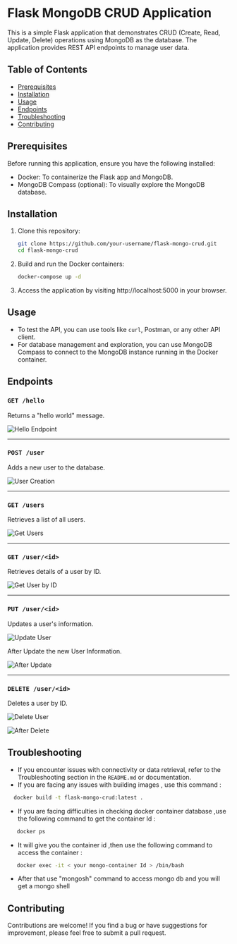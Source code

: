# Flask MongoDB CRUD Application

This is a simple Flask application that demonstrates CRUD (Create, Read, Update, Delete) operations using MongoDB as the database. The application provides REST API endpoints to manage user data.

## Table of Contents

- [Prerequisites](#prerequisites)
- [Installation](#installation)
- [Usage](#usage)
- [Endpoints](#endpoints)
- [Troubleshooting](#troubleshooting)
- [Contributing](#contributing)


## Prerequisites

Before running this application, ensure you have the following installed:

- Docker: To containerize the Flask app and MongoDB.
- MongoDB Compass (optional): To visually explore the MongoDB database.

## Installation

1. Clone this repository:

   ```bash
   git clone https://github.com/your-username/flask-mongo-crud.git
   cd flask-mongo-crud
   ```

2. Build and run the Docker containers:

   ```bash
   docker-compose up -d
   ```

3. Access the application by visiting http://localhost:5000 in your browser.

## Usage

- To test the API, you can use tools like `curl`, Postman, or any other API client.
- For database management and exploration, you can use MongoDB Compass to connect to the MongoDB instance running in the Docker container.

## Endpoints

### `GET /hello`

Returns a "hello world" message.

![Hello Endpoint](/images/hello_tester.png)

---

### `POST /user`

Adds a new user to the database.

![User Creation](/images/post_request.png)

---

### `GET /users`

Retrieves a list of all users.

![Get Users](/images/Get_Request.png)

---

### `GET /user/<id>`

Retrieves details of a user by ID.

![Get User by ID](/images/GetBy_Id_request.png)

---

### `PUT /user/<id>`

Updates a user's information.

![Update User](/images/PUT_Request.png)

After Update the new User Information.

![After Update](/images/After_put.png)

---

### `DELETE /user/<id>`

Deletes a user by ID.

![Delete User](/images/Delete_Request.png)

![After Delete](/images/After_Delete.png)


## Troubleshooting

- If you encounter issues with connectivity or data retrieval, refer to the Troubleshooting section in the `README.md` or documentation.
- If you are facing any issues with building images , use this command :
 ```bash
   docker build -t flask-mongo-crud:latest .
   ```

- If you are facing difficulties in checking docker container database ,use the following command to get the container Id :
```bash
   docker ps
   ```
- It will give you the container id ,then use the following command to access the container :
```bash
   docker exec -it < your mongo-container Id > /bin/bash
   ``` 
- After that use "mongosh" command to access mongo db and you will get a mongo shell
 



## Contributing

Contributions are welcome! If you find a bug or have suggestions for improvement, please feel free to submit a pull request.


